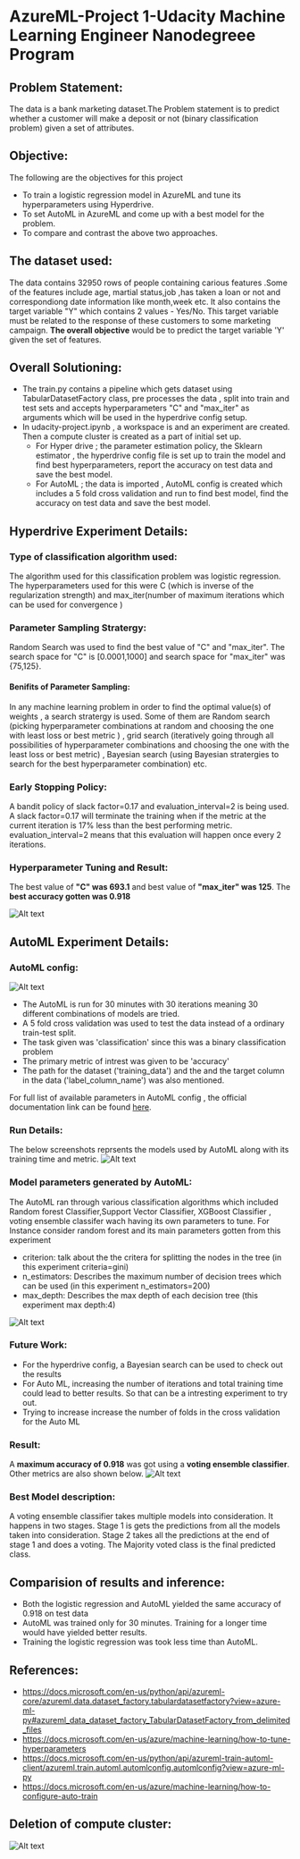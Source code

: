 # AzureML-Project 1-Udacity Machine Learning Engineer Nanodegreee Program

## Problem Statement:
The data is a bank marketing dataset.The Problem statement is to predict whether a customer will make a deposit or not (binary classification problem) given a set of attributes. 


## Objective:
The following are the objectives for this project
- To train a logistic regression model in AzureML and tune its hyperparameters using Hyperdrive.
- To set AutoML in AzureML and come up with a best model for the problem.
- To compare and contrast the above two approaches. 

## The dataset used:

The data contains 32950 rows of people containing carious features .Some of the features include age, martial status,job ,has taken a loan or not and correspondiong date information like month,week etc. It also contains the target variable "Y" which contains 2 values - Yes/No. This target variable must be related to the response of these customers to some marketing campaign. **The overall objective** would be to predict the target variable 'Y' given the set of features. 

## Overall Solutioning:
- The train.py contains a pipeline which gets dataset using TabularDatasetFactory class, pre processes the data , split into train and test sets and accepts hyperparameters "C" and "max_iter" as arguments which will be used in the hyperdrive config setup. 
- In udacity-project.ipynb , a workspace is and an experiment are created. Then a compute cluster is created as a part of initial set up.
    - For Hyper drive ; the parameter estimation policy, the Sklearn estimator , the hyperdrive config file is set up to train the model and find best hyperparameters, report the accuracy on test data and save the best model.
    - For AutoML ; the data is imported , AutoML config is created which includes a 5 fold cross validation and run to find best model, find the accuracy on test data and save the best model.

## Hyperdrive Experiment Details:
### Type of classification algorithm used:
The algorithm used for this classification problem was logistic regression. The hyperparameters used for this were C (which is inverse of the regularization strength) and max_iter(number of maximum iterations which can be used for convergence )

### Parameter Sampling Stratergy:
Random Search was used to find the best value of "C" and "max_iter". The search space for "C" is [0.0001,1000] and search space for "max_iter" was {75,125}.
#### Benifits of Parameter Sampling:
In any machine learning problem in order to find the optimal value(s) of weights , a search stratergy is used. Some of them are Random search (picking hyperparameter combinations at random and choosing the one with least loss or best metric ) , grid search (iteratively going through all possibilities of hyperparameter combinations and choosing the one with the least loss or best metric) , Bayesian search (using Bayesian stratergies to search for the best hyperparameter combination) etc.  

### Early Stopping Policy:
A bandit policy of slack factor=0.17 and evaluation_interval=2 is being used. A slack factor=0.17 will terminate the training when if the metric at the current iteration is 17% less than the best performing metric. evaluation_interval=2 means that this evaluation will happen once every 2 iterations.  

### Hyperparameter Tuning and Result:
The best value of **"C" was 693.1** and best value of **"max_iter" was 125**. The **best accuracy gotten was 0.918**

![Alt text](static/tuned_paramters.png?raw=true "Title")


## AutoML Experiment Details:
### AutoML config:

![Alt text](static/automl_config.PNG?raw=true "Title")
- The AutoML is run for 30 minutes with 30 iterations meaning 30 different combinations of models are tried.
-  A 5 fold cross validation was used to test the data instead of a ordinary train-test split.
-  The task given was 'classification' since this was a binary classification problem
-  The primary metric of intrest was given to be 'accuracy'
-  The path for the dataset ('training_data') and the and the target column in the data ('label_column_name') was also mentioned.

For full list of available parameters in AutoML config , the official documentation link can be found [here](https://docs.microsoft.com/en-us/azure/machine-learning/how-to-configure-auto-train).

### Run Details:
The below screenshots reprsents the models used by AutoML along with its training time and metric. 
![Alt text](static/automl_result_1.png?raw=true "Title1")

### Model parameters generated by AutoML:
The AutoML ran through various classification algorithms which included Random forest Classifier,Support Vector Classifier, XGBoost Classifier , voting ensemble classifer wach having its own parameters to tune. 
For Instance consider random forest and its main parameters gotten from this experiment
- criterion: talk about the the critera for splitting the nodes in the tree (in this experiment criteria=gini)
- n_estimators: Describes the maximum number of decision trees which can be used (in this experiment n_estimators=200)
- max_depth: Describes the max depth of each decision tree (this experiment max depth:4)


![Alt text](static/automl_result_2.png?raw=true "Title2")
### Future Work:
- For the hyperdrive config, a Bayesian search can be used to check out the results 
- For Auto ML, increasing the number of iterations and total training time could lead to better results. So that can be a intresting experiment to try out.
- Trying to increase increase the number of folds in the cross validation for the Auto ML 

### Result:
A **maximum accuracy of 0.918** was got using a **voting ensemble classifier**. Other metrics are also shown below.
![Alt text](static/automl_detailed_metrics.png?raw=true "Title2")

### Best Model description:
A voting ensemble classifier takes multiple models into consideration. It happens in two stages. Stage 1 is gets the predictions from all the models taken into consideration. Stage 2 takes all the predictions at the end of stage 1 and does a voting. The Majority voted class is the final predicted class.

## Comparision of results and inference:
- Both the logistic regression and AutoML yielded the same accuracy of 0.918 on test data
- AutoML was trained only for 30 minutes. Training for a longer time would have yielded better results.
- Training the logistic regression was took less time than AutoML.


## References:
- https://docs.microsoft.com/en-us/python/api/azureml-core/azureml.data.dataset_factory.tabulardatasetfactory?view=azure-ml-py#azureml_data_dataset_factory_TabularDatasetFactory_from_delimited_files
- https://docs.microsoft.com/en-us/azure/machine-learning/how-to-tune-hyperparameters
- https://docs.microsoft.com/en-us/python/api/azureml-train-automl-client/azureml.train.automl.automlconfig.automlconfig?view=azure-ml-py
- https://docs.microsoft.com/en-us/azure/machine-learning/how-to-configure-auto-train


## Deletion of compute cluster:

![Alt text](static/delete_compute.png?raw=true "Title2")

